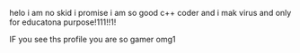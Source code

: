 helo i am no skid i promise i am so good c++ coder and i mak virus and only for educatona purpose!111!!1!

IF you see ths profile you are so gamer omg1
